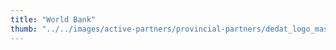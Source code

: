 ```yaml
---
title: "World Bank"
thumb: "../../images/active-partners/provincial-partners/dedat_logo_master_rgb-e1622810427156.png"
---
```

